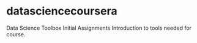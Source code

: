 # datasciencecoursera
Data Science Toolbox Initial Assignments
Introduction to tools needed for course.

